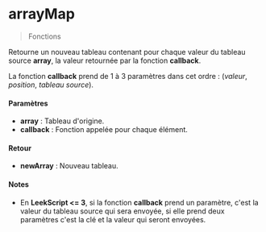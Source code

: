 # arrayMap
> Fonctions

Retourne un nouveau tableau contenant pour chaque valeur du tableau source **array**, la valeur retournée par la fonction **callback**. 

La fonction **callback** prend de 1 à 3 paramètres dans cet ordre : (*valeur*, *position*, *tableau source*).

#### Paramètres

- **array** : Tableau d'origine.
- **callback** : Fonction appelée pour chaque élément.

#### Retour

- **newArray** : Nouveau tableau.


#### Notes

- En **LeekScript <= 3**, si la fonction **callback** prend un paramètre, c'est la valeur du tableau source qui sera envoyée, si elle prend deux paramètres c'est la clé et la valeur qui seront envoyées.